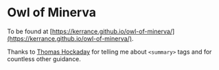 # Owl of Minerva

To be found at [https://kerrance.github.io/owl-of-minerva/](https://kerrance.github.io/owl-of-minerva/).

Thanks to [Thomas Hockaday](https://thomashockaday.github.io/) for telling me about `<summary>` tags and for countless other guidance.
